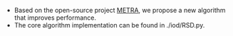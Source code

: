 * Based on the open-source project [METRA](https://github.com/seohongpark/METRA), we propose a new algorithm that improves performance.
* The core algorithm implementation can be found in ./iod/RSD.py.
